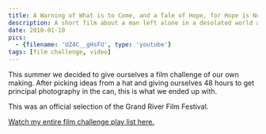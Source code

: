 ```yaml
---
title: A Warning of What is to Come, and a Tale of Hope, for Hope is Not Yet Lost
description: A short film about a man left alone in a desolated world after an unnamed tragedy has stricken food nearly unfindable.
date: 2010-01-10
pics:
  - {filename: 'UZ4C__gHsFU', type: 'youtube'}
tags: [film challenge, video]
---
```

This summer we decided to give ourselves a film challenge of our own making. After picking ideas from a hat and giving ourselves 48 hours to get principal photography in the can, this is what we ended up with.

This was an official selection of the Grand River Film Festival.

[Watch my entire film challenge play list here.](https://www.youtube.com/watch?v=4Me3zDGkiUQ&list=PLejSYJ7FH1s2KTYgidFS0SdPvHUOSkT_W)